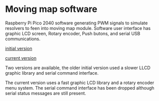 # Moving map software

Raspberry Pi Pico 2040 software generating PWM signals to simulate resolvers to feen into moving map module. Software user interface has graphic LCD screen, Rotary encoder, Push butons, and serial USB communications.

[initial version](./pico_400hz_sine_PWM)

[current version](./pico_400hz_sine_PWM_EncoderMenu)

Two versions are available, the older initial version used a slower LLCD graphic library and serial command interface.

The current version uses a fast graphic LCD library and a rotary encoder menu system. The serial command interface has been dropped although serial status messages are still present.

